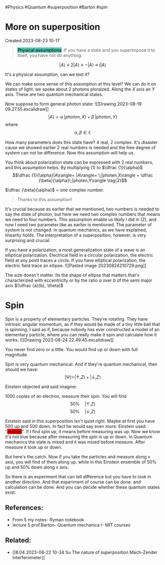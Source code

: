 
#Physics #Quantum #superposition #Barton #spin 
# More on superposition
Created:2023-08-23 10-17

> <mark style="background: #55C5B2;">Physical assumptions</mark>: If you have a state and you superimpose it to itself, you have not do anything.

$$|A\rangle \equiv 2|A\rangle \equiv -|A\rangle \equiv i|A\rangle$$

It's a physical assumption, can we test it?



We can make some sense of this assumption at this level? We can do it on states of light. we spoke about 2 photons ploraized. Along the $X$ axis an $Y$ axis. These are two quantum mechanical states.

Now suppose to form general photon state:
![[Drawing 2023-08-19 09.27.55.excalidraw]]
$$|A\rangle=\alpha \;|photon,X\rangle+\beta \;|photon,Y\rangle \tag{1}$$where 
$$\alpha, \beta \in \mathbb{C}$$

How many parameters does this state have? 4 real, 2 complex. It's disaster cause we showed earlier 2 real numbers is needed and  the free degree of system can not be difference. Now this assumption will help us.

You think about polarization state can be expressed with 2 real numbers, and this assumption helps. By multiplying $(1)$ to $\dfrac {1}{\alpha}$
$$\dfrac {1}{\alpha}|A\rangle= |A\rangle= \;|photen,X\rangle + \dfrac {\beta}{\alpha}\;|photen,Y\rangle \tag{2}$$

$\dfrac {\beta}{\alpha}$ = one complex number.

> Thanks to this assumption!

It's crucial because as earlier that we mentioned, two numbers is needed to say the state of photon, but here we need two complex numbers that means we need to four numbers. This assumption enable us likely I did in $(2)$, and now I need two parameter like as earlier is mentioned. The parameter of system is not changed. In quantum mechanics, as we have explained, linearity holds. The interpretation of a superposition, however, is very surprising and crucial.

If you have a polarization, a most generalization state of a wave is an elliptical polarization. Electrical field in a circular polarization, the electric field at any point traces a circle. If you have elliptical polarization, the electric field trace an ellipse.
![[Pasted image 20230824210729.png]]



The size doesn't matter. Its the shape of ellipse that matters that's characterized with eccentricity or by the ratio $a$ over $b$ of the semi major axis $(\dfrac {a}{b}, \theta)$



# Spin

Spin is a property of elementary particles. They're rotating.
They have intrinsic angular momentum, as if they would be made of a tiny little ball that is spinning.
I said as if, because nobody has ever constructed a model of an elementary particle, where you can really make it spin and calculate how it works.
![[Drawing 2023-08-24 22.49.45.excalidraw]]

You never find zero or a little. You would find up or down with full magnitude.

Spin is very quantum mechanical. And if they're quantum mechanical, then should we have:
$$|\Psi\rangle = |\uparrow,Z \rangle + |\downarrow,Z \rangle$$

Einstein objected and said imagine:

1000 copies of an electron, measure their spin. You will find 
$$50\% \quad |\uparrow,Z\rangle$$
$$50\% \quad |\downarrow,Z\rangle$$

Einstein said in this superposition isn't quiet right. Maybe at first you have 500 up and 500 down. In fact he would say even more: Einstein used "<mark style="background: #FF0000;">realism</mark>". If I find spin up, it means before measuring was up. Now we know it's not true because after measuring the spin is up or down. In Quantum mechanics the state is mixed and it was mixed before measure. After measure it took up or down.

But here's the catch. Now if you take the particles and measure along $x$ axis, you will find of them along up. while in this Einstein ensemble of $50\%$ up and $50\%$ down along $x$ axis.


So there is an experiment that can tell difference but you have to look in another direction. And that experiment of course can be done. and calculation can be done. And you can decide whether these quantum states exist.

## References:
- From 5 my notes- Ryman notebook
- lecture 5 prof.Barton- Quantum mechanica I- MIT courses
## Related:
- [[8.04 2023-08-22 10-34 Su The nature of superposition Mach-Zender Interferometer]]


